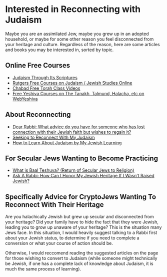# Interested in Reconnecting with Judaism

Maybe you are an assimilated Jew, maybe you grew up in an adopted household, or maybe for some other reason you feel disconnected from your heritage and culture. Regardless of the reason, here are some articles and books you may be interested in, sorted by topic.

## Online Free Courses

- [Judaism Through Its Scriptures](https://online-learning.harvard.edu/course/judaism-through-its-scriptures?delta=2)
- [Rutgers Free Courses on Judaism / Jewish Studies Online](https://bildnercenter.rutgers.edu/online-studies)
- [Chabad Free Torah Class Videos](https://www.chabad.org/multimedia/video_cdo/aid/910937/jewish/Torah-Classes.htm)
- [Free Yeshiva Courses on The Tanakh, Talmund, Halacha, etc on WebYeshiva](https://www.webyeshiva.org/)

## About Reconnecting

- [Dear Rabbi: What advice do you have for someone who has lost connection with their Jewish faith but wishes to regain it?](https://haam.org/dear-rabbi-what-advice-do-you-have-for-someone-who-has-lost-connection-with-their-jewish-faith-but-wishes-to-regain-it/)
- [Seeking to Reconnect With My Judaism](https://www.cjnews.com/perspectives/opinions/seeking-reconnect-judaism)
- [How to Learn About Judaism by My Jewish Learning](https://www.myjewishlearning.com/article/how-to-learn-more-about-judaism-online/)

## For Secular Jews Wanting to Become Practicing

- [What is Baal Teshuva? (Return of Secular Jews to Religion)](https://www.chabad.org/library/article_cdo/aid/3998473/jewish/Baal-Teshuvah.htm)
- [Ask A Rabbi: How Can I Honor My Jewish Heritage If I Wasn’t Raised Jewish?](https://www.jewishboston.com/read/ask-a-rabbi-how-can-i-honor-my-jewish-heritage-if-i-wasnt-raised-jewish/)

## Specifically Advice for CryptoJews Wanting To Reconnect With Their Heritage

Are you halachically Jewish but grew up secular and disconnected from your heritage? Did your family have to hide the fact that they were Jewish, leading you to grow up unaware of your heritage? This is the situation many Jews face. In this situation, I would heavily suggest talking to a Rabbi first about your Jewish status, to determine if you need to complete a conversion or what your course of action should be. 

Otherwise, I would reccomend reading the suggested articles on the page for those wishing to convert to Judaism (while someone might technically be Jewish, if one has a complete lack of knowledge about Judaism, it is much the same process of learning).
